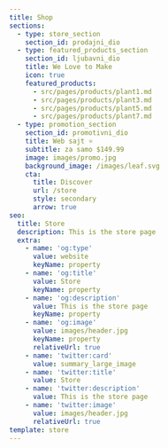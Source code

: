 ```yaml
---
title: Shop
sections:
  - type: store_section
    section_id: prodajni_dio
  - type: featured_products_section
    section_id: ljubavni_dio
    title: We Love to Make
    icon: true
    featured_products:
      - src/pages/products/plant1.md
      - src/pages/products/plant3.md
      - src/pages/products/plant5.md
      - src/pages/products/plant7.md
  - type: promotion_section
    section_id: promotivni_dio
    title: Web sajt ⭐
    subtitle: za samo $149.99
    image: images/promo.jpg
    background_image: /images/leaf.svg
    cta:
      title: Discover
      url: /store
      style: secondary
      arrow: true
seo:
  title: Store
  description: This is the store page
  extra:
    - name: 'og:type'
      value: website
      keyName: property
    - name: 'og:title'
      value: Store
      keyName: property
    - name: 'og:description'
      value: This is the store page
      keyName: property
    - name: 'og:image'
      value: images/header.jpg
      keyName: property
      relativeUrl: true
    - name: 'twitter:card'
      value: summary_large_image
    - name: 'twitter:title'
      value: Store
    - name: 'twitter:description'
      value: This is the store page
    - name: 'twitter:image'
      value: images/header.jpg
      relativeUrl: true
template: store
---
```


